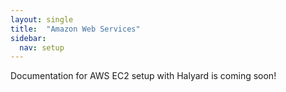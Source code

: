 ```yaml
---
layout: single
title:  "Amazon Web Services"
sidebar:
  nav: setup
---
```


Documentation for AWS EC2 setup with Halyard is coming soon!
